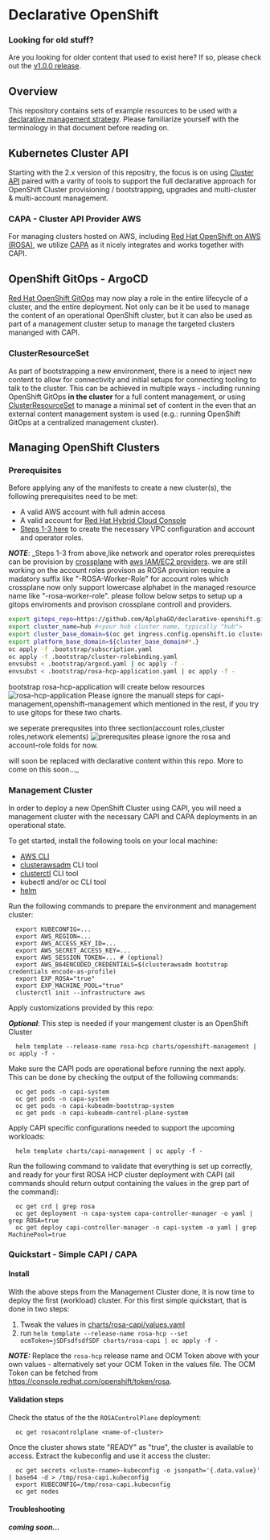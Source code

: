 # Declarative OpenShift

### Looking for old stuff?
Are you looking for older content that used to exist here? If so, please check out the [v1.0.0 release](https://github.com/redhat-cop/declarative-openshift/releases/tag/v1.0.0).

## Overview
This repository contains sets of example resources to be used with a [declarative management strategy](https://kubernetes.io/docs/tasks/manage-kubernetes-objects/declarative-config/). Please familiarize yourself with the terminology in that document before reading on.

## Kubernetes Cluster API
Starting with the 2.x version of this repositry, the focus is on using [Cluster API](https://cluster-api.sigs.k8s.io/) paired with a varity of tools to support the full declarative approach for OpenShift Cluster provisioning / bootstrapping, upgrades and multi-cluster & multi-account management.

### CAPA - Cluster API Provider AWS
For managing clusters hosted on AWS, including [Red Hat OpenShift on AWS (ROSA)](https://www.redhat.com/en/technologies/cloud-computing/openshift/aws), we utilize [CAPA](https://cluster-api-aws.sigs.k8s.io/) as it nicely integrates and works together with CAPI.

## OpenShift GitOps - ArgoCD
[Red Hat OpenShift GitOps](https://www.redhat.com/en/technologies/cloud-computing/openshift/gitops) may now play a role in the entire lifecycle of a cluster, and the entire deployment. Not only can be it be used to manage the content of an operational OpenShift cluster, but it can also be used as part of a management cluster setup to manage the targeted clusters mananged with CAPI.

### ClusterResourceSet
As part of bootstrapping a new environment, there is a need to inject new content to allow for connectivity and initial setups for connecting tooling to talk to the cluster. This can be achieved in multiple ways - including running OpenShift GitOps **in the cluster** for a full content management, or using [ClusterResourceSet](https://cluster-api.sigs.k8s.io/developer/architecture/controllers/cluster-resource-set.html) to manage a minimal set of content in the even that an external content management system is used (e.g.: running OpenShift GitOps at a centralized management cluster).

## Managing OpenShift Clusters

### Prerequisites
Before applying any of the manifests to create a new cluster(s), the following prerequisites need to be met:
 - A valid AWS account with full admin access
 - A valid account for [Red Hat Hybrid Cloud Console](https://console.redhat.com/openshift/overview)
 - [Steps 1-3 here](https://docs.aws.amazon.com/rosa/latest/userguide/getting-started-hcp.html#getting-started-hcp-step-1) to create the necessary VPC configuration and account and operator roles. 

**_NOTE_**: _Steps 1-3 from above,like network and operator roles prerequistes can be provision by [crossplane](https://docs.crossplane.io/) with [aws IAM/EC2 providers](https://marketplace.upbound.io/providers/upbound/provider-family-aws/v1.3.1/providers). we are still working on the account roles provison as ROSA provision require a madatory suffix like "-ROSA-Worker-Role" for account roles which crossplane now only support lowercase alphabet in the managed resource name like "-rosa-worker-role". please follow below setps to setup up a gitops enviroments and provison crossplane controll and providers. 

 ```bash
export gitops_repo=https://github.com/AplphaGO/declarative-openshift.git #<your newly created repo>
export cluster_name=hub #<your hub cluster name, typically "hub">
export cluster_base_domain=$(oc get ingress.config.openshift.io cluster --template={{.spec.domain}} | sed -e "s/^apps.//")
export platform_base_domain=${cluster_base_domain#*.}
oc apply -f .bootstrap/subscription.yaml
oc apply -f .bootstrap/cluster-rolebinding.yaml
envsubst < .bootstrap/argocd.yaml | oc apply -f -
envsubst < .bootstrap/rosa-hcp-application.yaml | oc apply -f -
 ```

bootstrap rosa-hcp-application will create below resources
![rosa-hcp-application](./pics/argocd.png)
 Please ignore the manuall steps for capi-management,openshift-management which mentioned in the rest, if you try to use gitops for these two charts.

we seperate prerequsites into three section(account roles,cluster roles,network elements)
![prerequsites](./pics/prerequsites.png)
please ignore the rosa and account-role folds for now.

will soon be replaced with declarative content within this repo. More to come on this soon..._


### Management Cluster 
In order to deploy a new OpenShift Cluster using CAPI, you will need a management cluster with the necessary CAPI and CAPA deployments in an operational state. 

To get started, install the following tools on your local machine:
 - [AWS CLI](https://docs.aws.amazon.com/cli/latest/userguide/cli-chap-getting-started.html) 
 - [clusterawsadm](https://github.com/kubernetes-sigs/cluster-api-provider-aws/releases) CLI tool
 - [clusterctl](https://cluster-api.sigs.k8s.io/user/quick-start.html#install-clusterctl) CLI tool
 - kubectl and/or oc CLI tool
 - [helm](https://helm.sh/docs/intro/quickstart/#install-helm)

Run the following commands to prepare the environment and management cluster:
```
  export KUBECONFIG=...
  export AWS_REGION=...
  export AWS_ACCESS_KEY_ID=...
  export AWS_SECRET_ACCESS_KEY=...
  export AWS_SESSION_TOKEN=... # (optional)
  export AWS_B64ENCODED_CREDENTIALS=$(clusterawsadm bootstrap credentials encode-as-profile)
  export EXP_ROSA="true"
  export EXP_MACHINE_POOL="true"
  clusterctl init --infrastructure aws
```

Apply customizations provided by this repo:

**_Optional_**: This step is needed if your mangement cluster is an OpenShift Cluster

```
  helm template --release-name rosa-hcp charts/openshift-management | oc apply -f -
```

Make sure the CAPI pods are operational before running the next apply. <br />
This can be done by checking the output of the following commands:

```
  oc get pods -n capi-system
  oc get pods -n capa-system
  oc get pods -n capi-kubeadm-bootstrap-system
  oc get pods -n capi-kubeadm-control-plane-system
```

Apply CAPI specific configurations needed to support the upcoming workloads:

```
  helm template charts/capi-management | oc apply -f -
```


Run the following command to validate that everything is set up correctly, and ready for your first ROSA HCP cluster deployment with CAPI (all commands should return output containing the values in the grep part of the command):

```
  oc get crd | grep rosa
  oc get deployment -n capa-system capa-controller-manager -o yaml | grep ROSA=true
  oc get deploy capi-controller-manager -n capi-system -o yaml | grep MachinePool=true
```


### Quickstart - Simple CAPI / CAPA

#### Install
With the above steps from the Management Cluster done, it is now time to deploy the first (workload) cluster. For this first simple quickstart, that is done in two steps:

  1. Tweak the values in [charts/rosa-capi/values.yaml](charts/rosa-capi/values.yaml)
  2. run `helm template --release-name rosa-hcp --set ocmToken=jSDFsdfsdfSDF charts/rosa-capi | oc apply -f -`

**_NOTE:_** Replace the `rosa-hcp` release name and OCM Token above with your own values - alternatively set your OCM Token in the values file. The OCM Token can be fetched from https://console.redhat.com/openshift/token/rosa.

#### Validation steps
Check the status of the the `ROSAControlPlane` deployment:

```
  oc get rosacontrolplane <name-of-cluster>
```

Once the cluster shows state "READY" as "true", the cluster is available to access. Extract the kubeconfig and use it access the cluster:

```
  oc get secrets <cluste-rname>-kubeconfig -o jsonpath='{.data.value}' | base64 -d > /tmp/rosa-capi.kubeconfig
  export KUBECONFIG=/tmp/rosa-capi.kubeconfig
  oc get nodes
```

#### Troubleshooting

**_coming soon..._**
